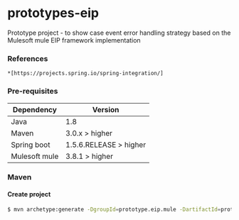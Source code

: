 # prototypes-eip
Prototype project - to show case event error handling strategy based on the Mulesoft mule EIP framework implementation


### References
	*[https://projects.spring.io/spring-integration/]
	
### Pre-requisites
| Dependency | Version |
| ------ | ------ |
| Java | 1.8 |
| Maven | 3.0.x > higher |
| Spring boot | 1.5.6.RELEASE > higher |
| Mulesoft mule | 3.8.1 > higher |


### Maven

#### Create project
```sh
$ mvn archetype:generate -DgroupId=prototype.eip.mule -DartifactId=prototype-eip-mule -DarchetypeArtifactId=maven-archetype-quickstart -DinteractiveMode=false
```